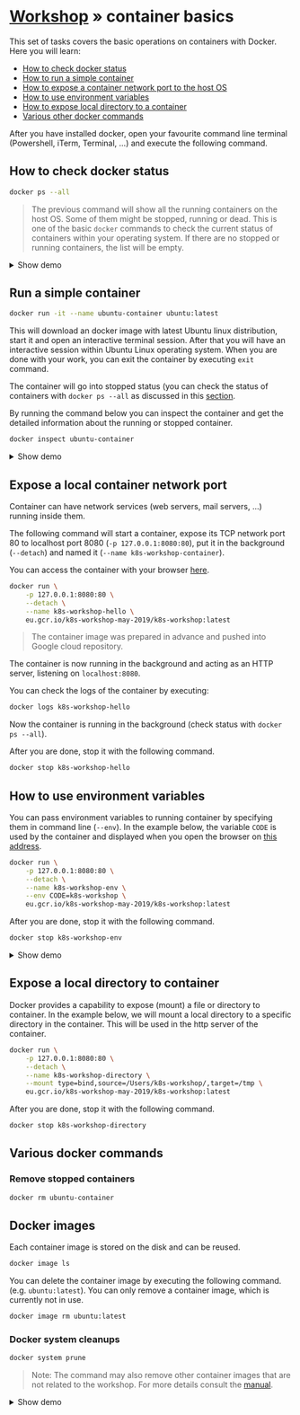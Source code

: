 # [Workshop](../README.md) &raquo; container basics

This set of tasks covers the basic operations on containers with Docker. Here
you will learn:

* [How to check docker status](#how-to-check-docker-status)
* [How to run a simple container](#run-a-simple-container)
* [How to expose a container network port to the host
  OS](#expose-a-local-container-network-port)
* [How to use environment variables](#how-to-use-environment-variables)
* [How to expose local directory to a
  container](#expose-a-local-directory-to-container)
* [Various other docker commands](#various-docker-commands)

After you have installed docker, open your favourite command line terminal
(Powershell, iTerm, Terminal, ...) and execute the following command.

## How to check docker status

```bash
docker ps --all
```

> The previous command will show all the running containers on the host OS. Some
> of them might be stopped, running or dead. This is one of the basic `docker`
> commands to check the current status of containers within your operating
> system. If there are no stopped or running containers, the list will be empty.

<details>
    <summary>Show demo</summary>

[![asciicast](https://asciinema.org/a/ZiIMl4QrCuY18kBnw9M2q8r9o.svg)](https://asciinema.org/a/ZiIMl4QrCuY18kBnw9M2q8r9o)

</details>

## Run a simple container

```bash
docker run -it --name ubuntu-container ubuntu:latest
```

This will download an docker image with latest Ubuntu linux distribution, start
it and open an interactive terminal session. After that you will have an
interactive session within Ubuntu Linux operating system. When you are done with
your work, you can exit the container by executing `exit` command.

The container will go into stopped status (you can check the status of
containers with `docker ps --all` as discussed in this
[section](#How-to-check-docker-status).

By running the command below you can inspect the container and get the detailed
information about the running or stopped container.

```bash
docker inspect ubuntu-container
```

<details>
    <summary>Show demo</summary>

[![asciicast](https://asciinema.org/a/CUa8mWXTxYCu4P6W0T5zdmXjp.svg)](https://asciinema.org/a/CUa8mWXTxYCu4P6W0T5zdmXjp)

</details>

## Expose a local container network port

Container can have network services (web servers, mail servers, ...) running
inside them.

The following command will start a container, expose its TCP network port 80 to
localhost port 8080 (`-p 127.0.0.1:8080:80`), put it in the background
(`--detach`) and named it (`--name k8s-workshop-container`).

You can access the container with your browser [here](http://127.0.0.1:8080).

```bash
docker run \
    -p 127.0.0.1:8080:80 \
    --detach \
    --name k8s-workshop-hello \
    eu.gcr.io/k8s-workshop-may-2019/k8s-workshop:latest
```

> The container image was prepared in advance and pushed into Google cloud
> repository.

The container is now running in the background and acting as an HTTP server,
listening on `localhost:8080`.

You can check the logs of the container by executing:

```bash
docker logs k8s-workshop-hello
```

Now the container is running in the background (check status with `docker ps
--all`).

After you are done, stop it with the following command.

```bash
docker stop k8s-workshop-hello
```

## How to use environment variables

You can pass environment variables to running container by specifying them in
command line (`--env`). In the example below, the variable `CODE` is used by the
container and displayed when you open the browser on [this
address](http://127.0.0.1/hello).

```bash
docker run \
    -p 127.0.0.1:8080:80 \
    --detach \
    --name k8s-workshop-env \
    --env CODE=k8s-workshop \
    eu.gcr.io/k8s-workshop-may-2019/k8s-workshop:latest
```

After you are done, stop it with the following command.

```bash
docker stop k8s-workshop-env
```

<details>
    <summary>Show demo</summary>

[![asciicast](https://asciinema.org/a/K82r5UFM76H8fP7l2b1D2ijpP.svg)](https://asciinema.org/a/K82r5UFM76H8fP7l2b1D2ijpP)

</details>

## Expose a local directory to container

Docker provides a capability to expose (mount) a file or directory to container.
In the example below, we will mount a local directory to a specific directory in
the container. This will be used in the http server of the container.

```bash
docker run \
    -p 127.0.0.1:8080:80 \
    --detach \
    --name k8s-workshop-directory \
    --mount type=bind,source=/Users/k8s-workshop/,target=/tmp \
    eu.gcr.io/k8s-workshop-may-2019/k8s-workshop:latest
```

After you are done, stop it with the following command.

```bash
docker stop k8s-workshop-directory
```

## Various docker commands

### Remove stopped containers

```bash
docker rm ubuntu-container
```

## Docker images

Each container image is stored on the disk and can be reused.

```bash
docker image ls
```

You can delete the container image by executing the following command. (e.g.
`ubuntu:latest`). You can only remove a container image, which is currently not
in use.

```bash
docker image rm ubuntu:latest
```

### Docker system cleanups

```bash
docker system prune
```

> Note: The command may also remove other container images that are not related
> to the workshop. For more details consult the
> [manual](https://docs.docker.com/engine/reference/commandline/system_prune/).

<details>
    <summary>Show demo</summary>

[![asciicast](https://asciinema.org/a/Mr98aIaF5xMEi8IYNwfktRg7c.svg)](https://asciinema.org/a/Mr98aIaF5xMEi8IYNwfktRg7c)

</details>
